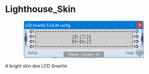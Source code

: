 # Lighthouse_Skin

<p align="center">
  <img src="https://github.com/Limbos-goodies-for-LCDSmartie/Lighthouse_Skin/blob/main/Lighthouse/SkinPreview.png?raw=true" />
</p>


A bright skin doe LCD Smartie
